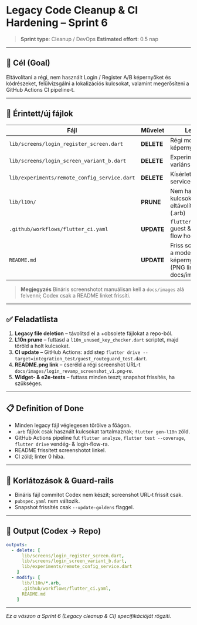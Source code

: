 # Legacy Code Cleanup & CI Hardening – Sprint 6

> **Sprint type**: Cleanup / DevOps
> **Estimated effort**: 0.5 nap

---

## 🎯 Cél (Goal)

Eltávolítani a régi, nem használt Login / Register A/B képernyőket és kódrészeket, felülvizsgálni a lokalizációs kulcsokat, valamint megerősíteni a GitHub Actions CI pipeline‑t.

---

## 📂 Érintett/új fájlok

| Fájl                                         | Művelet    | Leírás                                                                  |
| -------------------------------------------- | ---------- | ----------------------------------------------------------------------- |
| `lib/screens/login_register_screen.dart`     | **DELETE** | Régi monolit A/B képernyő                                               |
| `lib/screens/login_screen_variant_b.dart`    | **DELETE** | Experiment variáns                                                      |
| `lib/experiments/remote_config_service.dart` | **DELETE** | Kísérleti RC service                                                    |
| `lib/l10n/`                                  | **PRUNE**  | Nem használt kulcsok eltávolítása (.arb)                                |
| `.github/workflows/flutter_ci.yaml`          | **UPDATE** | `flutter drive` guest & login flow hozzáadása                           |
| `README.md`                                  | **UPDATE** | Friss screenshot a modern Login képernyőről (PNG link a docs/images‑be) |

> **Megjegyzés**  Bináris screenshotot manuálisan kell a `docs/images` alá felvenni; Codex csak a README linket frissíti.

---

## ✅ Feladatlista

1. **Legacy file deletion** – távolítsd el a +obsolete fájlokat a repo-ból.
2. **L10n prune** – futtasd a `l10n_unused_key_checker.dart` scriptet, majd töröld a holt kulcsokat.
3. **CI update** – GitHub Actions: add step `flutter drive --target=integration_test/guest_routeguard_test.dart`.
4. **README.png link** – cseréld a régi screenshot URL-t `docs/images/login_revamp_screenshot_v1.png`‑re.
5. **Widget‑ & e2e‑tests** – futtass minden teszt; snapshot frissítés, ha szükséges.

---

## 📋 Definition of Done

* Minden legacy fájl véglegesen törölve a főágon.
* `.arb` fájlok csak használt kulcsokat tartalmaznak; `flutter gen-l10n` zöld.
* GitHub Actions pipeline fut `flutter analyze`, `flutter test --coverage`, `flutter drive` vendég‑ & login‑flow-ra.
* README frissített screenshotot linkel.
* CI zöld; linter 0 hiba.

---

## 🚧 Korlátozások & Guard-rails

* Bináris fájl commitot Codex nem készít; screenshot URL‑t frissít csak.
* `pubspec.yaml` nem változik.
* Snapshot frissítés csak `--update-goldens` flaggel.

---

## 🔄 Output (Codex → Repo)

```yaml
outputs:
  - delete: [
      lib/screens/login_register_screen.dart,
      lib/screens/login_screen_variant_b.dart,
      lib/experiments/remote_config_service.dart
    ]
  - modify: [
      lib/l10n/*.arb,
      .github/workflows/flutter_ci.yaml,
      README.md
    ]
```

---

*Ez a vászon a Sprint 6 (Legacy cleanup & CI) specifikációját rögzíti.*
